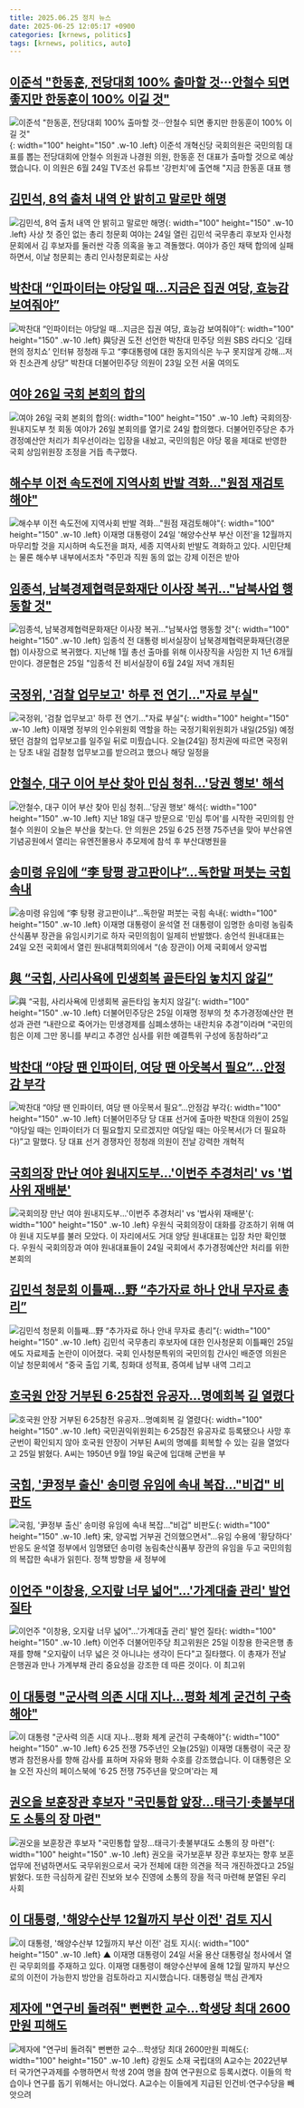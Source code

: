 ```yaml
---
title: 2025.06.25 정치 뉴스
date: 2025-06-25 12:05:17 +0900
categories: [krnews, politics]
tags: [krnews, politics, auto]
---
```

## [이준석 "한동훈, 전당대회 100% 출마할 것···안철수 되면 좋지만 한동훈이 100% 이길 것"](https://n.news.naver.com/mnews/article/657/0000039827)

![이준석 "한동훈, 전당대회 100% 출마할 것···안철수 되면 좋지만 한동훈이 100% 이길 것"](https://mimgnews.pstatic.net/image/origin/657/2025/06/24/39827.jpg?type=nf220_150){: width="100" height="150" .w-10 .left}
이준석 개혁신당 국회의원은 국민의힘 대표를 뽑는 전당대회에 안철수 의원과 나경원 의원, 한동훈 전 대표가 출마할 것으로 예상했습니다. 이 의원은 6월 24일 TV조선 유튜브 '강펀치'에 출연해 "지금 한동훈 대표 행

## [김민석, 8억 출처 내역 안 밝히고 말로만 해명](https://n.news.naver.com/mnews/article/023/0003913073)

![김민석, 8억 출처 내역 안 밝히고 말로만 해명](https://mimgnews.pstatic.net/image/origin/023/2025/06/25/3913073.jpg?type=nf220_150){: width="100" height="150" .w-10 .left}
사상 첫 증인 없는 총리 청문회 여야는 24일 열린 김민석 국무총리 후보자 인사청문회에서 김 후보자를 둘러싼 각종 의혹을 놓고 격돌했다. 여야가 증인 채택 합의에 실패하면서, 이날 청문회는 총리 인사청문회로는 사상

## [박찬대 “인파이터는 야당일 때…지금은 집권 여당, 효능감 보여줘야”](https://n.news.naver.com/mnews/article/016/0002489935)

![박찬대 “인파이터는 야당일 때…지금은 집권 여당, 효능감 보여줘야”](https://mimgnews.pstatic.net/image/origin/016/2025/06/25/2489935.jpg?type=nf220_150){: width="100" height="150" .w-10 .left}
與당권 도전 선언한 박찬대 민주당 의원 SBS 라디오 ‘김태현의 정치쇼’ 인터뷰 정청래 두고 “李대통령에 대한 동지의식은 누구 못지않게 강해…저와 친소관계 상당” 박찬대 더불어민주당 의원이 23일 오전 서울 여의도

## [여야 26일 국회 본회의 합의](https://n.news.naver.com/mnews/article/009/0005514190)

![여야 26일 국회 본회의 합의](https://mimgnews.pstatic.net/image/origin/009/2025/06/24/5514190.jpg?type=nf220_150){: width="100" height="150" .w-10 .left}
국회의장·원내지도부 첫 회동 여야가 26일 본회의를 열기로 24일 합의했다. 더불어민주당은 추가경정예산안 처리가 최우선이라는 입장을 내놨고, 국민의힘은 야당 몫을 제대로 반영한 국회 상임위원장 조정을 거듭 촉구했다.

## [해수부 이전 속도전에 지역사회 반발 격화…"원점 재검토해야"](https://n.news.naver.com/mnews/article/656/0000137600)

![해수부 이전 속도전에 지역사회 반발 격화…"원점 재검토해야"](https://mimgnews.pstatic.net/image/origin/656/2025/06/24/137600.jpg?type=nf220_150){: width="100" height="150" .w-10 .left}
이재명 대통령이 24일 '해양수산부 부산 이전'을 12월까지 마무리할 것을 지시하며 속도전을 펴자, 세종 지역사회 반발도 격화하고 있다. 시민단체는 물론 해수부 내부에서조차 "주민과 직원 동의 없는 강제 이전은 받아

## [임종석, 남북경제협력문화재단 이사장 복귀…"남북사업 행동할 것"](https://n.news.naver.com/mnews/article/003/0013323648)

![임종석, 남북경제협력문화재단 이사장 복귀…"남북사업 행동할 것"](https://mimgnews.pstatic.net/image/origin/003/2025/06/25/13323648.jpg?type=nf220_150){: width="100" height="150" .w-10 .left}
임종석 전 대통령 비서실장이 남북경제협력문화재단(경문협) 이사장으로 복귀했다. 지난해 1월 총선 출마를 위해 이사장직을 사임한 지 1년 6개월 만이다. 경문협은 25일 "임종석 전 비서실장이 6월 24일 저녁 개최된

## [국정위, '검찰 업무보고' 하루 전 연기…"자료 부실"](https://n.news.naver.com/mnews/article/437/0000445918)

![국정위, '검찰 업무보고' 하루 전 연기…"자료 부실"](https://mimgnews.pstatic.net/image/origin/437/2025/06/24/445918.jpg?type=nf220_150){: width="100" height="150" .w-10 .left}
이재명 정부의 인수위원회 역할을 하는 국정기획위원회가 내일(25일) 예정됐던 검찰의 업무보고를 일주일 뒤로 미뤘습니다. 오늘(24일) 정치권에 따르면 국정위는 당초 내일 검찰청 업무보고를 받으려고 했으나 해당 일정을

## [안철수, 대구 이어 부산 찾아 민심 청취…'당권 행보' 해석](https://n.news.naver.com/mnews/article/448/0000537646)

![안철수, 대구 이어 부산 찾아 민심 청취…'당권 행보' 해석](https://mimgnews.pstatic.net/image/origin/448/2025/06/25/537646.jpg?type=nf220_150){: width="100" height="150" .w-10 .left}
지난 18일 대구 방문으로 '민심 투어'를 시작한 국민의힘 안철수 의원이 오늘은 부산을 찾는다. 안 의원은 25일 6·25 전쟁 75주년을 맞아 부산유엔기념공원에서 열리는 유엔전몰용사 추모제에 참석 후 부산대병원을

## [송미령 유임에 “李 탕평 광고판이냐”…독한말 퍼붓는 국힘 속내](https://n.news.naver.com/mnews/article/025/0003450217)

![송미령 유임에 “李 탕평 광고판이냐”…독한말 퍼붓는 국힘 속내](https://mimgnews.pstatic.net/image/origin/025/2025/06/24/3450217.jpg?type=nf220_150){: width="100" height="150" .w-10 .left}
이재명 대통령이 윤석열 전 대통령이 임명한 송미령 농림축산식품부 장관을 유임시키기로 하자 국민의힘이 일제히 반발했다. 송언석 원내대표는 24일 오전 국회에서 열린 원내대책회의에서 “(송 장관이) 어제 국회에서 양곡법

## [與 “국힘, 사리사욕에 민생회복 골든타임 놓치지 않길”](https://n.news.naver.com/mnews/article/011/0004501144)

![與 “국힘, 사리사욕에 민생회복 골든타임 놓치지 않길”](https://mimgnews.pstatic.net/image/origin/011/2025/06/25/4501144.jpg?type=nf220_150){: width="100" height="150" .w-10 .left}
더불어민주당은 25일 이재명 정부의 첫 추가경정예산안 편성과 관련 “내란으로 죽어가는 민생경제를 심폐소생하는 내란치유 추경”이라며 “국민의힘은 이제 그만 몽니를 부리고 추경안 심사를 위한 예결특위 구성에 동참하라”고

## [박찬대 “야당 땐 인파이터, 여당 땐 아웃복서 필요”…안정감 부각](https://n.news.naver.com/mnews/article/028/0002752702)

![박찬대 “야당 땐 인파이터, 여당 땐 아웃복서 필요”…안정감 부각](https://mimgnews.pstatic.net/image/origin/028/2025/06/25/2752702.jpg?type=nf220_150){: width="100" height="150" .w-10 .left}
더불어민주당 당 대표 선거에 출마한 박찬대 의원이 25일 “야당일 때는 인파이터가 더 필요할지 모르겠지만 여당일 때는 아웃복서(가 더 필요하다)”고 말했다. 당 대표 선거 경쟁자인 정청래 의원이 전날 강력한 개혁적

## [국회의장 만난 여야 원내지도부…'이번주 추경처리' vs '법사위 재배분'](https://n.news.naver.com/mnews/article/018/0006047611)

![국회의장 만난 여야 원내지도부…'이번주 추경처리' vs '법사위 재배분'](https://mimgnews.pstatic.net/image/origin/018/2025/06/24/6047611.jpg?type=nf220_150){: width="100" height="150" .w-10 .left}
우원식 국회의장이 대화를 강조하기 위해 여야 원내 지도부를 불러 모았다. 이 자리에서도 거대 양당 원내대표는 입장 차만 확인했다. 우원식 국회의장과 여야 원내대표들이 24일 국회에서 추가경정예산안 처리를 위한 본회의

## [김민석 청문회 이틀째…野 “추가자료 하나 안내 무자료 총리”](https://n.news.naver.com/mnews/article/018/0006048292)

![김민석 청문회 이틀째…野 “추가자료 하나 안내 무자료 총리”](https://mimgnews.pstatic.net/image/origin/018/2025/06/25/6048292.jpg?type=nf220_150){: width="100" height="150" .w-10 .left}
김민석 국무총리 후보자에 대한 인사청문회 이틀째인 25일에도 자료제출 논란이 이어졌다. 국회 인사청문특위의 국민의힘 간사인 배준영 의원은 이날 청문회에서 “중국 출입 기록, 칭화대 성적표, 증여세 납부 내역 그리고

## [호국원 안장 거부된 6·25참전 유공자…명예회복 길 열렸다](https://n.news.naver.com/mnews/article/421/0008331453)

![호국원 안장 거부된 6·25참전 유공자…명예회복 길 열렸다](https://mimgnews.pstatic.net/image/origin/421/2025/06/25/8331453.jpg?type=nf220_150){: width="100" height="150" .w-10 .left}
국민권익위원회는 6·25참전 유공자로 등록됐으나 사망 후 군번이 확인되지 않아 호국원 안장이 거부된 A씨의 명예를 회복할 수 있는 길을 열었다고 25일 밝혔다. A씨는 1950년 9월 19일 육군에 입대해 군번을 부

## [국힘, '尹정부 출신' 송미령 유임에 속내 복잡…"비겁" 비판도](https://n.news.naver.com/mnews/article/001/0015466770)

![국힘, '尹정부 출신' 송미령 유임에 속내 복잡…"비겁" 비판도](https://mimgnews.pstatic.net/image/origin/001/2025/06/24/15466770.jpg?type=nf220_150){: width="100" height="150" .w-10 .left}
宋, 양곡법 거부권 건의했으면서"…유임 수용에 '황당하다' 반응도 윤석열 정부에서 임명됐던 송미령 농림축산식품부 장관의 유임을 두고 국민의힘의 복잡한 속내가 읽힌다. 정책 방향을 새 정부에

## [이언주 "이창용, 오지랖 너무 넓어"…'가계대출 관리' 발언 질타](https://n.news.naver.com/mnews/article/015/0005149327)

![이언주 "이창용, 오지랖 너무 넓어"…'가계대출 관리' 발언 질타](https://mimgnews.pstatic.net/image/origin/015/2025/06/25/5149327.jpg?type=nf220_150){: width="100" height="150" .w-10 .left}
이언주 더불어민주당 최고위원은 25일 이창용 한국은행 총재를 향해 "오지랖이 너무 넓은 것 아니냐는 생각이 든다"고 질타했다. 이 총재가 전날 은행권과 만나 가계부채 관리 중요성을 강조한 데 따른 것이다. 이 최고위

## [이 대통령 "군사력 의존 시대 지나…평화 체계 굳건히 구축해야"](https://n.news.naver.com/mnews/article/437/0000445969)

![이 대통령 "군사력 의존 시대 지나…평화 체계 굳건히 구축해야"](https://mimgnews.pstatic.net/image/origin/437/2025/06/25/445969.jpg?type=nf220_150){: width="100" height="150" .w-10 .left}
6·25 전쟁 75주년인 오늘(25일) 이재명 대통령이 국군 장병과 참전용사를 향해 감사를 표하며 자유와 평화 수호를 강조했습니다. 이 대통령은 오늘 오전 자신의 페이스북에 '6·25 전쟁 75주년을 맞으며'라는 제

## [권오을 보훈장관 후보자 "국민통합 앞장…태극기·촛불부대도 소통의 장 마련"](https://n.news.naver.com/mnews/article/003/0013323600)

![권오을 보훈장관 후보자 "국민통합 앞장…태극기·촛불부대도 소통의 장 마련"](https://mimgnews.pstatic.net/image/origin/003/2025/06/25/13323600.jpg?type=nf220_150){: width="100" height="150" .w-10 .left}
권오을 국가보훈부 장관 후보자는 향후 보훈업무에 전념하면서도 국무위원으로서 국가 전체에 대한 의견을 적극 개진하겠다고 25일 밝혔다. 또한 극심하게 갈린 진보와 보수 진영에 소통의 장을 적극 마련해 분열된 우리 사회

## [이 대통령, '해양수산부 12월까지 부산 이전' 검토 지시](https://n.news.naver.com/mnews/article/055/0001269297)

![이 대통령, '해양수산부 12월까지 부산 이전' 검토 지시](https://mimgnews.pstatic.net/image/origin/055/2025/06/24/1269297.jpg?type=nf220_150){: width="100" height="150" .w-10 .left}
▲ 이재명 대통령이 24일 서울 용산 대통령실 청사에서 열린 국무회의를 주재하고 있다. 이재명 대통령이 해양수산부에 올해 12월 말까지 부산으로의 이전이 가능한지 방안을 검토하라고 지시했습니다. 대통령실 핵심 관계자

## [제자에 "연구비 돌려줘" 뻔뻔한 교수…학생당 최대 2600만원 피해도](https://n.news.naver.com/mnews/article/011/0004501081)

![제자에 "연구비 돌려줘" 뻔뻔한 교수…학생당 최대 2600만원 피해도](https://mimgnews.pstatic.net/image/origin/011/2025/06/25/4501081.jpg?type=nf220_150){: width="100" height="150" .w-10 .left}
강원도 소재 국립대의 A교수는 2022년부터 국가연구과제를 수행하면서 학생 20여 명을 참여 연구원으로 등록시켰다. 이들의 학습이나 연구를 돕기 위해서는 아니었다. A교수는 이들에게 지급된 인건비·연구수당을 빼앗으려

